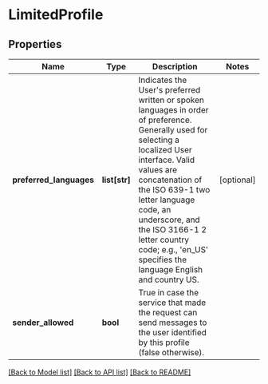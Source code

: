 # LimitedProfile

## Properties
Name | Type | Description | Notes
------------ | ------------- | ------------- | -------------
**preferred_languages** | **list[str]** | Indicates the User&#x27;s preferred written or spoken languages in order of preference. Generally used for selecting a localized User interface. Valid values are concatenation of the ISO 639-1 two letter language code, an underscore, and the ISO 3166-1 2 letter country code; e.g., &#x27;en_US&#x27; specifies the language English and country US. | [optional] 
**sender_allowed** | **bool** | True in case the service that made the request can send  messages to the user identified by this profile (false otherwise). | 

[[Back to Model list]](../README.md#documentation-for-models) [[Back to API list]](../README.md#documentation-for-api-endpoints) [[Back to README]](../README.md)

